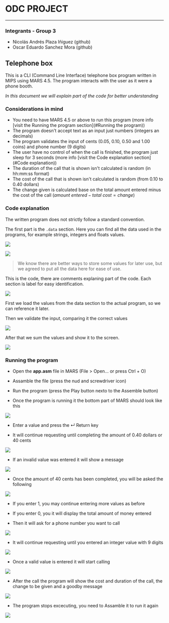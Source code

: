 # ODC PROJECT

------

### Integrants - Group 3

- Nicolás Andrés Plaza Iñiguez (github)
- Oscar Eduardo Sanchez Mora (github)

## Telephone box

This is a CLI (Command Line Interface) telephone box program written in MIPS using MARS 4.5. The program interacts with the user as it were a phone booth.

*In this document we will explain part of the code for better understanding*



### Considerations in mind

- You need to have MARS 4.5 or above to run this program (more info [visit the Running the program section](#Running the program))
- The program doesn't accept text as an input just numbers (integers an decimals)
- The program validates the input of cents (0.05, 0.10, 0.50 and 1.00 coins) and phone number (9 digits)
- The user have no control of when the call is finished, the program just sleep for 3 seconds (more info [visit the Code explanation section](#Code explanation))
- The duration of the call that is shown isn't calculated is random (in hh:mm:ss format)
- The cost of the call that is shown isn't calculated is random (from 0.10 to 0.40 dollars)
- The change given is calculated base on the total amount entered minus the cost of the call ($amount\ entered - total\ cost = change$) 



### Code explanation

The written program does not strictly follow a standard convention.

The first part is the `.data` section. Here you can find all the data used in the programs, for example strings, integers and floats values.

![](/images/2022-07-03-18-27-11-image.png)

![](/images/2022-07-03-18-27-24-image.png)

> We know there are better ways to store some values for later use, but we agreed to put all the data here for ease of use.



This is the code, there are comments explaning part of the code. Each section is label for easy identification.

![](/images/2022-07-03-18-40-27-image.png)

First we load the values from the data section to the actual program, so we can reference it later.

Then we validate the input, comparing it the correct values

![](/images/2022-07-03-18-48-04-image.png)

After that we sum the values and show it to the screen.

![](/images/2022-07-03-18-48-44-image.png)





### Running the program

- Open the **app.asm** file in MARS (File > Open... or press Ctrl + O)

- Assamble the file (press the nud and screwdriver icon)

- Run the program (press the Play button nexto to the Assemble button)

- Once the program is running it the bottom part of MARS should look like this

![](/images/2022-07-03-17-40-01-image.png)

- Enter a value and press the ↵ Return key

- It will continue requesting until completing the amount of 0.40 dollars or 40 cents

![](/images/2022-07-03-17-43-28-image.png)

- If an invalid value was entered it will show a message

![](/images/2022-07-03-17-43-53-image.png)

- Once the amount of 40 cents has been completed, you will be asked the following

![](/images/2022-07-03-17-46-06-image.png)

- If you enter 1, you may continue entering more values as before

- If you enter 0, you it will display the total amount of money entered

- Then it will ask for a phone number you want to call

![](/images/2022-07-03-17-53-07-image.png)

- It will continue requesting until you entered an integer value with 9 digits

![](/images/2022-07-03-17-57-53-image.png)

- Once a valid value is entered it will start calling

![](/images/2022-07-03-17-59-13-image.png)

- After the call the program will show the cost and duration of the call, the change to be given and a goodby message

![](/images/2022-07-03-18-03-50-image.png)

- The program stops excecuting, you need to Assamble it to run it again

![](/images/2022-07-03-18-05-10-image.png)
